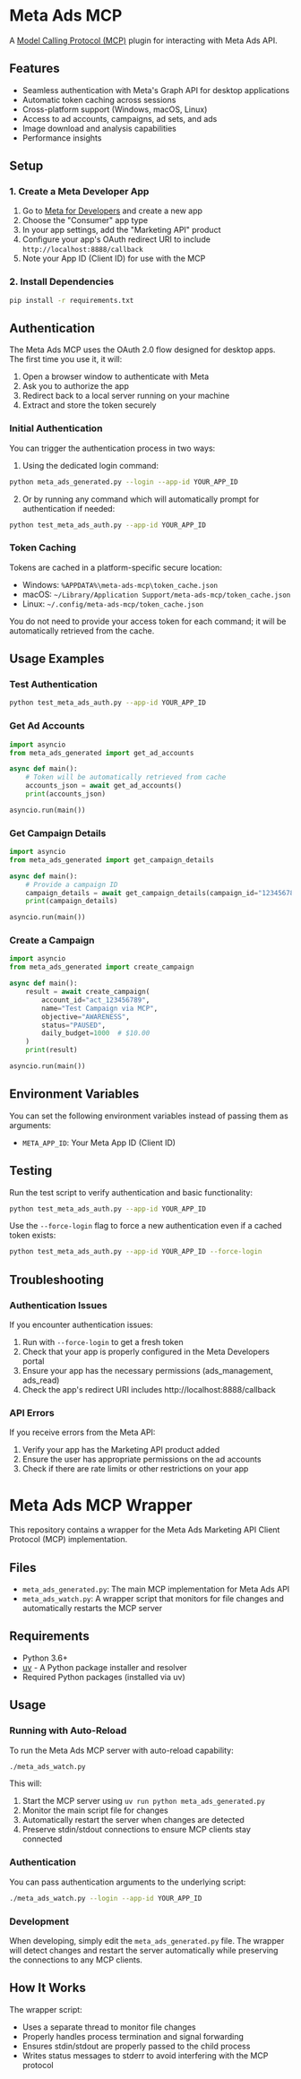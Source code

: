 # Meta Ads MCP

A [Model Calling Protocol (MCP)](https://github.com/anthropics/anthropic-tools) plugin for interacting with Meta Ads API.

## Features

- Seamless authentication with Meta's Graph API for desktop applications
- Automatic token caching across sessions
- Cross-platform support (Windows, macOS, Linux)
- Access to ad accounts, campaigns, ad sets, and ads
- Image download and analysis capabilities
- Performance insights

## Setup

### 1. Create a Meta Developer App

1. Go to [Meta for Developers](https://developers.facebook.com/) and create a new app
2. Choose the "Consumer" app type
3. In your app settings, add the "Marketing API" product
4. Configure your app's OAuth redirect URI to include `http://localhost:8888/callback`
5. Note your App ID (Client ID) for use with the MCP

### 2. Install Dependencies

```bash
pip install -r requirements.txt
```

## Authentication

The Meta Ads MCP uses the OAuth 2.0 flow designed for desktop apps. The first time you use it, it will:

1. Open a browser window to authenticate with Meta
2. Ask you to authorize the app
3. Redirect back to a local server running on your machine
4. Extract and store the token securely

### Initial Authentication

You can trigger the authentication process in two ways:

1. Using the dedicated login command:

```bash
python meta_ads_generated.py --login --app-id YOUR_APP_ID
```

2. Or by running any command which will automatically prompt for authentication if needed:

```bash
python test_meta_ads_auth.py --app-id YOUR_APP_ID
```

### Token Caching

Tokens are cached in a platform-specific secure location:
- Windows: `%APPDATA%\meta-ads-mcp\token_cache.json`
- macOS: `~/Library/Application Support/meta-ads-mcp/token_cache.json`
- Linux: `~/.config/meta-ads-mcp/token_cache.json`

You do not need to provide your access token for each command; it will be automatically retrieved from the cache.

## Usage Examples

### Test Authentication

```bash
python test_meta_ads_auth.py --app-id YOUR_APP_ID
```

### Get Ad Accounts

```python
import asyncio
from meta_ads_generated import get_ad_accounts

async def main():
    # Token will be automatically retrieved from cache
    accounts_json = await get_ad_accounts()
    print(accounts_json)

asyncio.run(main())
```

### Get Campaign Details

```python
import asyncio
from meta_ads_generated import get_campaign_details

async def main():
    # Provide a campaign ID
    campaign_details = await get_campaign_details(campaign_id="123456789")
    print(campaign_details)

asyncio.run(main())
```

### Create a Campaign

```python
import asyncio
from meta_ads_generated import create_campaign

async def main():
    result = await create_campaign(
        account_id="act_123456789",
        name="Test Campaign via MCP",
        objective="AWARENESS",
        status="PAUSED",
        daily_budget=1000  # $10.00
    )
    print(result)

asyncio.run(main())
```

## Environment Variables

You can set the following environment variables instead of passing them as arguments:

- `META_APP_ID`: Your Meta App ID (Client ID)

## Testing

Run the test script to verify authentication and basic functionality:

```bash
python test_meta_ads_auth.py --app-id YOUR_APP_ID
```

Use the `--force-login` flag to force a new authentication even if a cached token exists:

```bash
python test_meta_ads_auth.py --app-id YOUR_APP_ID --force-login
```

## Troubleshooting

### Authentication Issues

If you encounter authentication issues:

1. Run with `--force-login` to get a fresh token
2. Check that your app is properly configured in the Meta Developers portal
3. Ensure your app has the necessary permissions (ads_management, ads_read)
4. Check the app's redirect URI includes http://localhost:8888/callback

### API Errors

If you receive errors from the Meta API:

1. Verify your app has the Marketing API product added
2. Ensure the user has appropriate permissions on the ad accounts
3. Check if there are rate limits or other restrictions on your app

# Meta Ads MCP Wrapper

This repository contains a wrapper for the Meta Ads Marketing API Client Protocol (MCP) implementation.

## Files

- `meta_ads_generated.py`: The main MCP implementation for Meta Ads API
- `meta_ads_watch.py`: A wrapper script that monitors for file changes and automatically restarts the MCP server

## Requirements

- Python 3.6+
- [uv](https://github.com/astral-sh/uv) - A Python package installer and resolver
- Required Python packages (installed via uv)

## Usage

### Running with Auto-Reload

To run the Meta Ads MCP server with auto-reload capability:

```bash
./meta_ads_watch.py
```

This will:
1. Start the MCP server using `uv run python meta_ads_generated.py`
2. Monitor the main script file for changes
3. Automatically restart the server when changes are detected
4. Preserve stdin/stdout connections to ensure MCP clients stay connected

### Authentication

You can pass authentication arguments to the underlying script:

```bash
./meta_ads_watch.py --login --app-id YOUR_APP_ID
```

### Development

When developing, simply edit the `meta_ads_generated.py` file. The wrapper will detect changes and restart the server automatically while preserving the connections to any MCP clients.

## How It Works

The wrapper script:
- Uses a separate thread to monitor file changes
- Properly handles process termination and signal forwarding
- Ensures stdin/stdout are properly passed to the child process
- Writes status messages to stderr to avoid interfering with the MCP protocol 